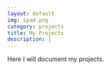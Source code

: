 ```yaml
---
layout: default
img: ipad.png
category: projects
title: My Projects 
description: |
---
```


  Here I will document my projects.